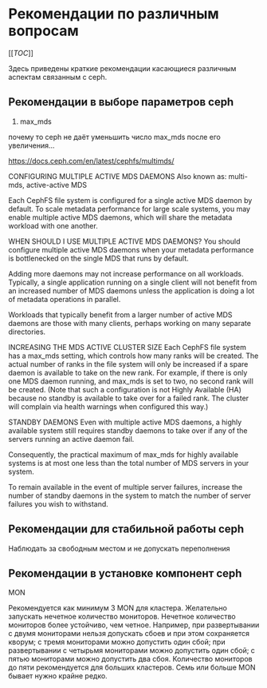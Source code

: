 # Рекомендации по различным вопросам

[[_TOC_]]

Здесь приведены краткие рекомендации касающиеся различным аспектам связанным с ceph.


Рекомендации в выборе параметров ceph
----

1. max_mds

почему то ceph не даёт уменьшить число max_mds после его увеличения...

https://docs.ceph.com/en/latest/cephfs/multimds/

CONFIGURING MULTIPLE ACTIVE MDS DAEMONS
Also known as: multi-mds, active-active MDS

Each CephFS file system is configured for a single active MDS daemon by default. To scale metadata performance for large scale systems, you may enable multiple active MDS daemons, which will share the metadata workload with one another.

WHEN SHOULD I USE MULTIPLE ACTIVE MDS DAEMONS?
You should configure multiple active MDS daemons when your metadata performance is bottlenecked on the single MDS that runs by default.

Adding more daemons may not increase performance on all workloads. Typically, a single application running on a single client will not benefit from an increased number of MDS daemons unless the application is doing a lot of metadata operations in parallel.

Workloads that typically benefit from a larger number of active MDS daemons are those with many clients, perhaps working on many separate directories.

INCREASING THE MDS ACTIVE CLUSTER SIZE
Each CephFS file system has a max_mds setting, which controls how many ranks will be created. The actual number of ranks in the file system will only be increased if a spare daemon is available to take on the new rank. For example, if there is only one MDS daemon running, and max_mds is set to two, no second rank will be created. (Note that such a configuration is not Highly Available (HA) because no standby is available to take over for a failed rank. The cluster will complain via health warnings when configured this way.)


STANDBY DAEMONS
Even with multiple active MDS daemons, a highly available system still requires standby daemons to take over if any of the servers running an active daemon fail.

Consequently, the practical maximum of max_mds for highly available systems is at most one less than the total number of MDS servers in your system.

To remain available in the event of multiple server failures, increase the number of standby daemons in the system to match the number of server failures you wish to withstand.

Рекомендации для стабильной работы ceph
----

Наблюдать за свободным местом и не допускать переполнения

Рекомендации в установке компонент ceph
----

MON

Рекомендуется как минимум 3 MON для кластера. Желательно запускать нечетное количество мониторов. Нечетное количество мониторов более устойчиво, чем четное. Например, при развертывании с двумя мониторами нельзя допускать сбоев и при этом сохраняется кворум; с тремя мониторами можно допустить один сбой; при развертывании с четырьмя мониторами можно допустить один сбой; с пятью мониторами можно допустить два сбоя.
Количество мониторов до пяти рекомендуется для больших кластеров. Семь или больше MON бывает нужно крайне редко.


